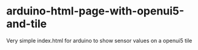 # arduino-html-page-with-openui5-and-tile
Very simple index.html for arduino to show sensor values on a openui5 tile
